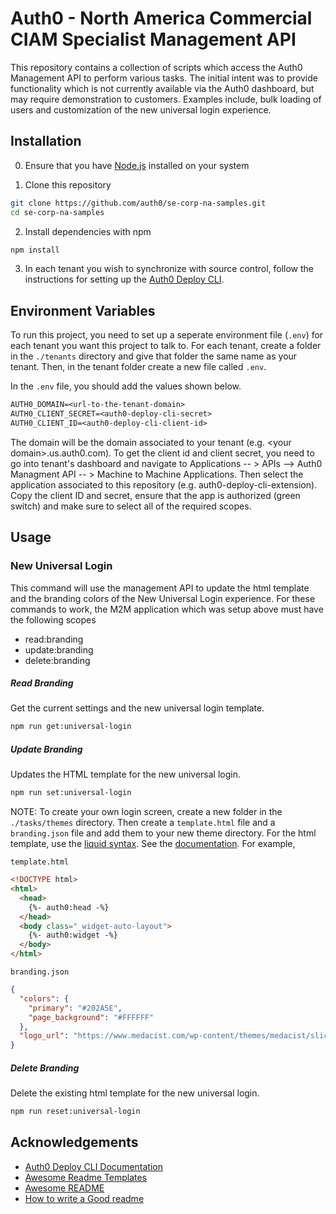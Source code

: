
# Auth0 - North America Commercial CIAM Specialist Management API 

This repository contains a collection of scripts which access the Auth0 Management API to perform various tasks. The initial intent was to provide functionality which is not currently available via the Auth0 dashboard, but may require demonstration to customers. Examples include, bulk loading of users and customization of the new universal login experience.

## Installation

0. Ensure that you have [Node.js](https://nodejs.org/en/) installed on your system

1. Clone this repository

```bash
git clone https://github.com/auth0/se-corp-na-samples.git
cd se-corp-na-samples
```

2. Install dependencies with npm

```bash
npm install
```

3. In each tenant you wish to synchronize with source control, follow the instructions for setting up the 
[Auth0 Deploy CLI](https://auth0.com/docs/deploy/deploy-cli-tool/install-and-configure-the-deploy-cli-tool).

## Environment Variables

To run this project, you need to set up a seperate environment file (`.env`) for each tenant you want this project
to talk to. For each tenant, create a folder in the `./tenants` directory and give that folder the same name as your tenant.
Then, in the tenant folder create a new file called `.env`.

In the `.env` file, you should add the values shown below.
```txt
AUTH0_DOMAIN=<url-to-the-tenant-domain>
AUTH0_CLIENT_SECRET=<auth0-deploy-cli-secret>
AUTH0_CLIENT_ID=<auth0-deploy-cli-client-id>
```
The domain will be the domain associated to your tenant (e.g. \<your domain>.us.auth0.com). To get the client id and client secret, you need to go into tenant's dashboard and navigate to Applications -- > APIs --> Auth0 Managment API -- > Machine to Machine Applications. Then select the application associated to this repository (e.g. auth0-deploy-cli-extension). Copy the client ID and secret, ensure that the app is authorized (green switch) and make sure to select all of the required scopes.

## Usage

### New Universal Login

This command will use the management API to update the html template and the branding colors of the New Universal Login experience. For these commands to work, the M2M application which was setup above must have the following scopes

* read:branding
* update:branding
* delete:branding

##### Read Branding
Get the current settings and the new universal login template.
```bash
npm run get:universal-login
```

##### Update Branding
Updates the HTML template for the new universal login.

```bash
npm run set:universal-login
```

NOTE: To create your own login screen, create a new folder in the `./tasks/themes` directory. Then create a `template.html` file and a `branding.json` file and add them to your new theme directory. For the html template, use the [liquid syntax](https://shopify.github.io/liquid/basics/introduction/). See the [documentation](https://auth0.com/docs/brand-and-customize/universal-login-page-templates). For example,

`template.html`
```html
<!DOCTYPE html>
<html>
  <head>
    {%- auth0:head -%}
  </head>
  <body class="_widget-auto-layout">
    {%- auth0:widget -%}
  </body>
</html>
```

`branding.json`
```json
{
  "colors": {
    "primary": "#202A5E",
    "page_background": "#FFFFFF"
  },
  "logo_url": "https://www.medacist.com/wp-content/themes/medacist/slice/dist/images/logo.svg"
}
```

##### Delete Branding
Delete the existing html template for the new universal login.
```bash
npm run reset:universal-login
```
<!-- 
### Users

These are the scripts that search for, update and add users to Auth0. In order to run them, your M2M application must have the following scopes;

* read:users
* read:user_idp_tokens
* create:users

##### Find User(s) by Email
Get an array of users in the Auth0 tenant which are associated to the email address passed into the command.
```bash
npm run find:users email="aaron.wolbach@gmail.com"
```

##### Find User by ID
Get the user the Auth0 tenant which is associated to the user_id passed into the command.
```bash
npm run find:users id="auth0|YWFyb24ud29sYmFjaEBnbWFpbC5jb200d29sYmFjaC0zNDY4"
``` -->

## Acknowledgements
 - [Auth0 Deploy CLI Documentation](https://auth0.com/docs/deploy/deploy-cli-tool/install-and-configure-the-deploy-cli-tool)
 - [Awesome Readme Templates](https://awesomeopensource.com/project/elangosundar/awesome-README-templates)
 - [Awesome README](https://github.com/matiassingers/awesome-readme)
 - [How to write a Good readme](https://bulldogjob.com/news/449-how-to-write-a-good-readme-for-your-github-project)
